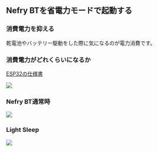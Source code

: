 
## Nefry BTを省電力モードで起動する

### 消費電力を抑える

乾電池やバッテリー駆動をした際に気になるのが電力消費です。



### 消費電力がどれくらいになるか

[ESP32の仕様書](http://akizukidenshi.com/download/ds/espressifsystems/esp_wroom_32_datasheet_en.pdf)

![](https://i.gyazo.com/d435df3d57b89b3849caa398404b3f36.png)

### Nefry BT通常時

![](https://i.gyazo.com/d3ff6528fff0ba2a3c4a6c29494dc919.jpg)

### Light Sleep

![](https://i.gyazo.com/503c45f7987931d3486c43ff644aa1ab.jpg)